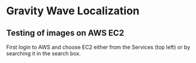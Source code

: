 # Gravity Wave Localization
## Testing of images on AWS EC2
First login to AWS and choose EC2 either from the Services (top left) or by searching it in the search box.



<!---
## What is Gravity Wave and what is our purpose in this work?


# gravity_wave_detection
## What is Gravity Wave and what is our purpose in this work?
Atmospheric gravity waves are a type of wave that occurs in the Earth's atmosphere caused by interplay between gravity and buoyancy forces. Atmospheric phenomena such as, global circulation and air turbulence are due to the presence of gravity waves. These waves have profound impacts on various aspects of the atmosphere, including the patterns of precipitation, cloud formation, ozone distribution, aerosols, pollutant dispersion etc. Therefore, understanding gravity waves is essential for comprehending and monitoring changes in a wide range of atmospheric behaviors. Limited studies have been conducted to identify gravity waves from satellite data using machine learning techniques. Particularly, without the need for noise removal, remains an underexplored area of research. This study presents a novel kernel design aimed at identifying gravity waves within satellite images. The proposed kernel is seamlessly integrated into the proposed deep neural network, denoted as \textbf{gWaveNet}. Our proposed model exhibits exceptional proficiency in detecting images containing gravity waves from noisy satellite data without any feature engineering. The empirical results prove the effectiveness of our proposed model with training accuracy exceeding 98\% and testing accuracy close to 94\%.

## Data
For this investigation, we used the Day/Night Band (DNB) images from the Visible Infrared Imaging Radiometer Suite (VIIRS) instrument onboard the Suomi NPP satellite \cite{gravity_wave_data}. VIIRS DNB observes board band upwelling radiance in the visible region. VIIRS DNB has a wide swath ($\sim$3000 km) and a relatively high spatial resolution at 1 km approximately. Pixels within a 6-minute granule ($\sim$4000x3000 pixels) are stored in a  Hierarchical Data Format version-5 (HDF5) \cite{hdf5}. The raw HDF5 files contain radiance measurements within the wavelength range of $0.5\mu m$ to $0.9\mu m$. To highlight the airglow from gravity wave events, nighttime images under new moon conditions are used in this study. As a result, the DNB radiance could be extremely low with a value in the order of magnitude of $-10^{-9}$W/$cm^{-2}$$sr^{-1}$. To comprehend easily, we performed preprocessing on the raw data, ensuring that the array values are within a specific range while maintaining their relative distribution \cite{gonzalez2022atmospheric}. This involved subtracting the minimum value from all array elements, scaling by the median, and normalizing to 0.5. Normalizing to this reference point enables easier visual comparison and analysis of the data. Finally, we transformed the intensity distribution from an approximate normal distribution to a uniform one, while preserving the accurate range of values. These measurements were collected in twelve 1000x1000 pixels, as shown in Figure \ref{fig:prep}. Figure \ref{fig:gwngw} is an example of images with and without gravity waves.

## Proposed Network
First, we present \textit{gWaveNet}, a hybrid neural network architecture that combines both trainable and non-trainable layers. Next, we introduce a unique kernel specifically designed to detect various shapes within our data. This kernel plays a crucial role in our methodology. Notably, we integrate the kernel into the initial layer of \textit{gWaveNet}, effectively incorporating its capabilities into the overall model.

<img src="./gWaveNet-images/kernels.png" alt="3x3" width="600"/>

<img src="./gWaveNet-images/kernel_9x9.png" alt="3x3" width="200"/>
<img src="./gWaveNet-images/kernel_7x7.png" alt="5x5" width="200"/>
<img src="./gWaveNet-images/kernel_5x5.png" alt="7x7" width="200"/>
<img src="./gWaveNet-images/kernel_3x3.png" alt="9x9" width="200"/>

Our proposed \textit{gWaveNet} is a deep convolutional network that has 15 layers that comprise 6 convolutional layers, 6 max-pooling layers, 2 dense layers, and 1 dropout layer (Figure~\ref{fig:model}). The model is designed for binary classification tasks on grayscale images. We integrated the proposed kernels in the first layer making it either trainable or non-trainable, followed by alternating convolutional and max-pooling layers, which successively extract features and reduce spatial dimensions. L2 regularization is applied in the second convolutional layer to reduce any overfitting caused by the custom kernel in the first layer. After the final max-pooling layer, the output tensor is flattened, and the data passes through a dense layer, a dropout layer, and a final sigmoid-activated dense layer for binary classification.

<img src="./gWaveNet-images/model-arch.png" alt="arch" width="600"/>

Since our dataset contains excessive noise including the horizontal lines, we designed the kernel in such a way that can capture all types of gravity wave shapes excluding the horizontal lines. We used the kernel in the first layer of our proposed deep-learning model motivated by the Laplacian filter, to generate low-level features from input grayscale images. The first layer of the model is configured both as trainable and non-trainable to validate its effectiveness for generating domain-specific features from the dataset.

## Emperical Evaluation
In this section, we describe the extensive experiments and its evaluation with customizing the layers of the model, getting the right regularizer, optimization, and loss function in following subsections.

### Experimental Setup
For our experimental evaluation, we use the gravity wave dataset assigned to either gravity wave or non-gravity wave classes. The performance of the proposed model is compared with three state-of-the-art approaches. Our proposed model is implemented using Keras 2.11 and TensorFlow 2. To train and test the proposed model and baseline models we used a GPU machine with 20GB RAM. Most of the models are trained for 2,000 epochs with a batch size of 128 on the training dataset. Where the training and validation dataset is split into 65:35 ratio, and 240 patches for testing only. Specifically, the models trained with FFT denoised data and the gWaveNet model without the custom kernel were trained for an extended number of epochs (2500 and 3000, respectively) to evaluate if longer training improves their performance. The hyper-parameters of each baseline method are kept intact to experiment with our data.   
%\vspace*{-3mm}

### Evaluation Metrics
To compare the performance of baseline models with our proposed model different evaluation metrics were used such as overall detection accuracy, the area under the curve, precision, recall, and $F1$ score~\cite{eval2021}. The $F1$ score is computed using the precision and recall values of the testing dataset. The overall accuracy of the model is measured from the detection accuracy of each individual gravity weave instance detected from the test images.

### Optimization and Loss Function
Our proposed model aims to differentiate between gravity wave images and noisy non-gravity wave images. To achieve this, we utilize the binary cross entropy loss function to calculate the detection loss during the model's training process. The stochastic gradient descent (SGD) method with the binary cross entropy loss objective function is used to optimize our proposed model. SGD \cite{sun2019survey} is a commonly used optimization method in deep learning to train on large datasets. Instead of calculating the gradient from the entire dataset, SGD estimates gradients using a smaller batch of data, reducing the complexity of gradient calculation. Although SGD has a common feature of gradient fluctuations due to batch gradient updates, it provides a better chance of finding the global optimal solution for complex problems \cite{wilson2017marginal}. This optimization process resulted in a smooth learning trend and generalized feature learning in the model.

## Results
### Comparing with State-of-the-art Techniques
We evaluated our model against three state-of-the-art techniques in computer vision research, including the Gabor filter \cite{fogel1989gabor}, Sobel filter \cite{kanopoulos1988design}, and Laplacian filter \cite{wang2007laplacian}. The Gabor filter is capable of selecting various orientations, including the imaginary part derived from a sinusoidal wave modulated by a Gaussian envelope. The Sobel filter is widely employed as a preprocessing step for tasks such as edge detection, image segmentation, and feature extraction. On the other hand, the Laplacian filter is effective in detecting edges with corners as well as extracting significant features within an image.

To compare our model with the existing techniques, we explored various approaches and obtained different results, which are summarized in Table~\ref{tab:baselinecomp} where the best results in each category are in bold and the overall best results are underlined. First, we incorporated Gabor filters of size 7x7 with different orientations (0°, 30°, 60°, 120°, 150°) into our deep learning model. This process yielded high accuracies with an F1 score of 82.35\%, although the optimization plot showed fluctuations in both accuracies and loss. Secondly, we applied the Sobel filters (using 3x3 kernels) as a preprocessing step before training the model, and we also integrated the filters into our proposed method during training. The results in Table~\ref{tab:baselinecomp} show that the model trained with integrating Sobel filters in the first layer achieved higher accuracy and F1 score compared to the model trained on images pre-processed by Sobel filters. We followed the same process for the Laplacian filter, using a 7x7 kernel. The results showed a similar pattern, with greater accuracy obtained when the Laplacian filter was integrated into the model as opposed to utilizing it as a data preprocessing step. However, the model has an overfitting issue in all instances of the Sobel and Laplacian filter application. 

Referring to the \textit{gWaveNet}, we see that, our approaches outperform all of the aforementioned techniques in terms of F1 scores. Our proposed model with trainable 7x7 and 5x5 custom kernels has the best results considering all accuracies and losses. Moreover, the training accuracies and losses are found to be better optimized with no overfitting problem.

### Comparing with FFT Denoised Data
We further evaluated the proposed approach using the FFT denoising technique used in our previous work \cite{gonzalez2022atmospheric}. For this experiment, we applied the FFT technique on images and then trained three variations of the proposed model, \textit{i)} the model without applying the proposed kernel, \textit{ii)} the model with a 7x7 trainable kernel, and \textit{iii)} the model with a 7x7 non-trainable kernel. Our experiments demonstrated that the highest accuracy achieved with FFT-denoised images was approximately 93\% for the training dataset, which is lower than the performance of our proposed model using noisy data. This finding is consistent with the observation that the dataset we have is quite intricate. Further analysis of the FFT denoised images uncovered that certain presence of gravity waves are lost due to the conversion process. Figure~\ref{fig:fft-denoised} shows the potential loss of some gravity wave features following denoising. This observation served as additional inspiration for us to develop a model that can detect gravity waves with higher accuracy without relying on denoised data.

### Ablation Study

We conducted an ablation study to explore different variations in our experiment. Specifically, we investigated the impact of incorporating our proposed custom kernel by (i) configuring the custom kernel layer to be trainable and non-trainable, and (ii) using different kernel sizes. 
%-trainable layers, and (iii) applying the kernels directly on the images before training the model. 
The comprehensive evaluation of our ablation study, as depicted in Table~\ref{tab:baselinecomp}, yielded notable results. The best-performing model achieved an overall accuracy of 98.15\% using a 7x7 kernel with trainable layers. During the training phase, this model attained an impressive accuracy of 98.43\%, while the validation accuracy reached 97.22\% and the test accuracy stood at 93.75\%. Furthermore, the model employing a 7x7 non-trainable kernel demonstrated significant performance, achieving an overall training accuracy of 97.78\% with top training, validation, and test accuracy of 98.10\%, 96.53\%, and 97.91\% respectively. Additionally, the model with a non-trainable custom kernel layer achieved a training accuracy of 97.53\%. Interestingly, models that did not directly integrate the kernels into the model but instead applied them to the images before training still achieved overall accuracy exceeding 97\%. 

Additionally, we used the area under the curve (AUC) score to evaluate the learning capability of the model, which reached an impressive 97.25\%. Finally, we employed the F1 score as an evaluation metric for the test cases, utilizing data that was never part of the training process. The F1 score demonstrated a strong performance of 90\% for models with trainable kernels, further affirming the effectiveness of the model in accurately classifying test data. Overall, the results obtained from the various combinations explored in our ablation study consistently highlight the outstanding performance of our proposed custom kernel model.

<img src="./gWaveNet-images/gw-score-diff.png" alt="diff" width="600"/>

![text-here](./gWaveNet-images/table.png)





### Overall Observation

In this work, we encountered challenging data characterized by noisy and complex patterns of non-linear shapes, making straightforward classification difficult. Consequently, our focus was on leveraging the unique kernel integrated within the \textit{gWaveNet} model to address these challenges effectively. In Table~\ref{tab:baselinecomp}, we compared our model with various state-of-the-art computer vision techniques. Our experiments revealed that the right kernel can improve the performance a lot especially when it comes to data such as satellite gravity wave images which is noisy and non-uniform ripple-like patterns that need to be extracted from it. Additionally, we found that, bigger kernel aids in detecting repeated shapes of various thicknesses as it covers a wider area. Moreover, we see, there are significant differences using a kernel not only with the right shape but also with the right coefficients, as compared to the proposed 7x7, 5x5 kernels in \textit{gWaveNet} with Gabor, Sobel or Laplacian filters. Notably, when comparing the F1 scores of the proposed model with other approaches, our model significantly outperforms the state-of-the-art techniques. Figure~\ref{fig:f1-diff} illustrates the average, as well as individual differences in F1 scores between the proposed and other approaches, providing further clarification on the performance of our model.


`
# Table of Contents
 >> ### 1. [What is Ocean Eddy?](https://github.com/big-data-lab-umbc/aws-automation/tree/main/gpu-example/OceanEddy#:~:text=README.md-,What%20is%20Ocean%20Eddy%3F,-The%20term%20eddy)
 >> ### 2. [SageMaker based Configuration](https://github.com/big-data-lab-umbc/aws-automation/tree/main/gpu-example/OceanEddy#:~:text=Configuring%20SageMaker%20for%20Ocean%20Eddy%20classification%20model)
 >> ### 3. [EC2 based Configuration](https://github.com/big-data-lab-umbc/aws-automation/tree/main/gpu-example/OceanEddy#3-configuring-ec2-for-ocean-eddy-classification-model:~:text=3.%20Configuring%20EC2%20for%20Ocean%20Eddy%20classification%20model)
`
 -->

